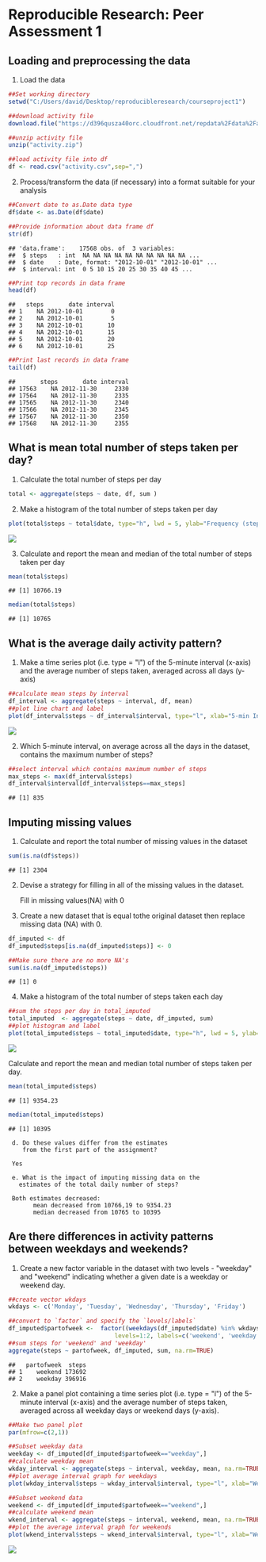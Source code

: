 # Reproducible Research: Peer Assessment 1

## Loading and preprocessing the data
1.  Load the data


```r
##Set working directory 
setwd("C:/Users/david/Desktop/reproducibleresearch/courseproject1")

##download activity file
download.file("https://d396qusza40orc.cloudfront.net/repdata%2Fdata%2Factivity.zip","activity.zip")

##unzip activity file
unzip("activity.zip") 

##load activity file into df
df <- read.csv("activity.csv",sep=",")
```

2. Process/transform the data (if necessary) into a format suitable for your analysis
    

```r
##Convert date to as.Date data type
df$date <- as.Date(df$date)
```
    

```r
##Provide information about data frame df
str(df)
```

```
## 'data.frame':	17568 obs. of  3 variables:
##  $ steps   : int  NA NA NA NA NA NA NA NA NA NA ...
##  $ date    : Date, format: "2012-10-01" "2012-10-01" ...
##  $ interval: int  0 5 10 15 20 25 30 35 40 45 ...
```
    

```r
##Print top records in data frame
head(df)
```

```
##   steps       date interval
## 1    NA 2012-10-01        0
## 2    NA 2012-10-01        5
## 3    NA 2012-10-01       10
## 4    NA 2012-10-01       15
## 5    NA 2012-10-01       20
## 6    NA 2012-10-01       25
```
    

```r
##Print last records in data frame
tail(df)
```

```
##       steps       date interval
## 17563    NA 2012-11-30     2330
## 17564    NA 2012-11-30     2335
## 17565    NA 2012-11-30     2340
## 17566    NA 2012-11-30     2345
## 17567    NA 2012-11-30     2350
## 17568    NA 2012-11-30     2355
```

## What is mean total number of steps taken per day?

1. Calculate the total number of steps per day

```r
total <- aggregate(steps ~ date, df, sum )
```

2.  Make a histogram of the total number of steps taken per day

```r
plot(total$steps ~ total$date, type="h", lwd = 5, ylab="Frequency (steps)", xlab="Activity Days")
```

![](PA1_template_files/figure-html/unnamed-chunk-7-1.png)<!-- -->

3. Calculate and report the mean and median of the total number of steps taken per day


```r
mean(total$steps)
```

```
## [1] 10766.19
```


```r
median(total$steps)
```

```
## [1] 10765
```

## What is the average daily activity pattern?

1.  Make a time series plot (i.e. type = "l") of the 5-minute interval (x-axis)
    and the average number of steps taken, averaged across all days (y-axis)


```r
##calculate mean steps by interval 
df_interval <- aggregate(steps ~ interval, df, mean)
##plot line chart and label
plot(df_interval$steps ~ df_interval$interval, type="l", xlab="5-min Intervals", ylab="Average Steps Taken") 
```

![](PA1_template_files/figure-html/unnamed-chunk-10-1.png)<!-- -->

2.  Which 5-minute interval, on average across all the days in the dataset,
    contains the maximum number of steps?


```r
##select interval which contains maximum number of steps
max_steps <- max(df_interval$steps)
df_interval$interval[df_interval$steps==max_steps]
```

```
## [1] 835
```

## Imputing missing values

1. Calculate and report the total number of missing values in the dataset


```r
sum(is.na(df$steps))
```

```
## [1] 2304
```
2. Devise a strategy for filling in all of the missing values in the dataset.

    Fill in missing values(NA)  with 0

3. Create a new dataset that is equal tothe original 
  dataset then replace missing data (NA) with 0.


```r
df_imputed <- df
df_imputed$steps[is.na(df_imputed$steps)] <- 0
```
    

```r
##Make sure there are no more NA's
sum(is.na(df_imputed$steps))
```

```
## [1] 0
```

4.  Make a histogram of the total number of steps taken each day
     

```r
##sum the steps per day in total_imputed 
total_imputed  <- aggregate(steps ~ date, df_imputed, sum)
##plot histogram and label
plot(total_imputed$steps ~ total_imputed$date, type="h", lwd = 5, ylab="Imputed Frequency (steps)", xlab="Imputed Activity Days")  
```

![](PA1_template_files/figure-html/unnamed-chunk-15-1.png)<!-- -->

Calculate and report the mean and median total number of steps taken per day.


```r
mean(total_imputed$steps)
```

```
## [1] 9354.23
```


```r
median(total_imputed$steps)
```

```
## [1] 10395
```

     d. Do these values differ from the estimates
        from the first part of the assignment?
     
     Yes

     e. What is the impact of imputing missing data on the
       estimates of the total daily number of steps?

     Both estimates decreased:
           mean decreased from 10766,19 to 9354.23
           median decreased from 10765 to 10395

## Are there differences in activity patterns between weekdays and weekends?

1.  Create a new factor variable in the dataset with two levels - "weekday"  
   and "weekend" indicating whether a given date is a weekday or weekend day.
    

```r
##create vector wkdays 
wkdays <- c('Monday', 'Tuesday', 'Wednesday', 'Thursday', 'Friday')

##convert to `factor` and specify the `levels/labels`
df_imputed$partofweek <-  factor((weekdays(df_imputed$date) %in% wkdays)+1L,
                              levels=1:2, labels=c('weekend', 'weekday'))
##sum steps for 'weekend' and 'weekday'
aggregate(steps ~ partofweek, df_imputed, sum, na.rm=TRUE)
```

```
##   partofweek  steps
## 1    weekend 173692
## 2    weekday 396916
```

2.  Make a panel plot containing a time series plot (i.e. type = "l")
    of the 5-minute interval (x-axis) and the average number of steps taken,
    averaged across all weekday days or weekend days (y-axis). 
         

```r
##Make two panel plot
par(mfrow=c(2,1))

##Subset weekday data 
weekday <- df_imputed[df_imputed$partofweek=="weekday",]
##calculate weekday mean
wkday_interval <- aggregate(steps ~ interval, weekday, mean, na.rm=TRUE)
##plot average interval graph for weekdays
plot(wkday_interval$steps ~ wkday_interval$interval, type="l", xlab="Weekday 5-min Interval", ylab="Average Steps")

##Subset weekend data  
weekend <- df_imputed[df_imputed$partofweek=="weekend",]
##calculate weekend mean
wkend_interval <- aggregate(steps ~ interval, weekend, mean, na.rm=TRUE)
##plot the average interval graph for weekends
plot(wkend_interval$steps ~ wkend_interval$interval, type="l", xlab="Weekend 5-min Interval", ylab="Average Steps")
```

![](PA1_template_files/figure-html/unnamed-chunk-19-1.png)<!-- -->
